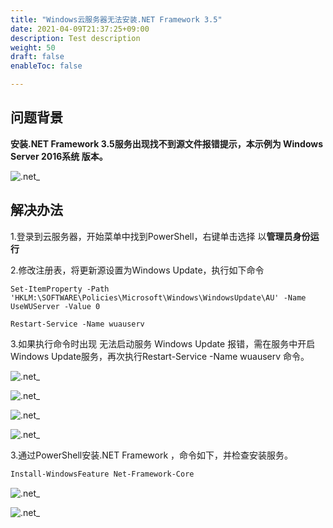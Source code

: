 ```yaml
---
title: "Windows云服务器无法安装.NET Framework 3.5"
date: 2021-04-09T21:37:25+09:00
description: Test description
weight: 50
draft: false
enableToc: false

---
```




## 问题背景

**安装.NET Framework 3.5服务出现找不到源文件报错提示，本示例为 Windows Server 2016系统 版本。**

 ![.net_](../_images/windows_.net1.png)

## 解决办法

1.登录到云服务器，开始菜单中找到PowerShell，右键单击选择 以**管理员身份运行**

2.修改注册表，将更新源设置为Windows Update，执行如下命令

```
Set-ItemProperty -Path 'HKLM:\SOFTWARE\Policies\Microsoft\Windows\WindowsUpdate\AU' -Name UseWUServer -Value 0

Restart-Service -Name wuauserv
```



3.如果执行命令时出现 无法启动服务 Windows Update 报错，需在服务中开启Windows Update服务，再次执行Restart-Service -Name wuauserv 命令。

 ![.net_](../_images/windows_.net2.png)

 ![.net_](../_images/windows_.net3.png)

 ![.net_](../_images/windows_.net3.png)

 ![.net_](../_images/windows_.net4.png)

3.通过PowerShell安装.NET Framework ，命令如下，并检查安装服务。

```1
Install-WindowsFeature Net-Framework-Core
```

 ![.net_](../_images/windows_.net5.png)

 ![.net_](../_images/windows_.net6.png)